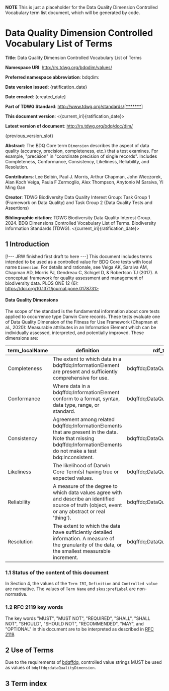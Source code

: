 **NOTE** This is just a placeholder for the Data Quality Dimension Controlled Vocabulary term list document, which will be generated by code.

# Data Quality Dimension Controlled Vocabulary List of Terms

**Title**: Data Quality Dimension Controlled Vocabulary List of Terms

**Namespace URI**: <http://rs.tdwg.org/bdqdim/values/>

**Preferred namespace abbreviation**: bdqdim:

**Date version issued**: {ratification_date}

**Date created**: {created_date}

**Part of TDWG Standard**: <http://www.tdwg.org/standards/[*******]>

**This document version**: <{current_iri}{ratification_date}>

**Latest version of document**: <http://rs.tdwg.org/bdq/doc/dim/>

{previous_version_slot}

**Abstract**: The BDQ Core term `Dimension` describes the aspect of data quality (accuracy, precision, completeness, etc.) that a test examines. For example, "precision" in "coordinate precision of single records". Includes Completeness, Conformance, Consistency, Likeliness, Reliability, and Resolution. 

**Contributors**: Lee Belbin, Paul J. Morris, Arthur Chapman, John Wieczorek, Alan Koch Veiga, Paula F Zermoglio, Alex Thompson, Anytonio M Saraiva, Yi Ming Gan

**Creator**: TDWG Biodiversity Data Quality Interest Group: Task Group 1 (Framework on Data Quality) and Task Group 2 (Data Quality Tests and Assertions)

**Bibliographic citation**: TDWG Biodiversity Data Quality Interest Group. 2024. BDQ Dimensions Controlled Vocabulary List of Terms. Biodiversity Information Standards (TDWG). <{current_iri}{ratification_date}>


## 1 Introduction
[!--- JRW finished first draft to here ---]
This document includes terms intended to be used as a controlled value for BDQ Core tests with local name `Dimension`. For details and rationale, see Veiga AK, Saraiva AM, Chapman AD, Morris PJ, Gendreau C, Schigel D, & Robertson TJ (2017). A conceptual framework for quality assessment and management of biodiversity data. PLOS ONE 12 (6): https://doi.org/10.1371/journal.pone.0178731>

#### Data Quality Dimensions 

The scope of the standard is the fundamental information about core tests applied to occurrence type Darwin Core records. These tests evaluate one of Data Quality Dimension of the Fitness for Use Framework (Chapman et al., 2020): Measurable attributes in an Information Element which can be individually assessed, interpreted, and potentially improved. These dimensions are:

<!--- Generate and include from /vocabulary/bdqdim_terms.csv --->

| term_localName |  definition | rdf_type |
| -------------------- |  ----------- | ---------- |
| Completeness |  The extent to which data in a bdqffdq:InformationElement are present and sufficiently comprehensive for use. | bdqffdq:DataQualityDimension |
| Conformance |  Where data in a bdqffdq:InformationElement conform to a format, syntax, data type, range, or standard. | bdqffdq:DataQualityDimension |
| Consistency |  Agreement among related bdqffdq:InformationElements that are present in the data. Note that missing bdqffdq:InformationElements do not make a test bdq:Inconsistent. | bdqffdq:DataQualityDimension |
| Likeliness |  The likelihood of Darwin Core Term(s) having true or expected values. | bdqffdq:DataQualityDimension |
| Reliability |  A measure of the degree to which data values agree with and describe an identified source of truth (object, event or any abstract or real 'thing'). | bdqffdq:DataQualityDimension |
| Resolution |  The extent to which the data have sufficiently detailed information. A measure of the granularity of the data, or the smallest measurable increment. | bdqffdq:DataQualityDimension |


### 1.1 Status of the content of this document

In Section 4, the values of the `Term IRI`, `Definition` and `Controlled value` are normative. The values of `Term Name` and `skos:prefLabel` are non-normative. 

### 1.2 RFC 2119 key words
The key words "MUST", "MUST NOT", "REQUIRED", "SHALL", "SHALL NOT", "SHOULD", "SHOULD NOT", "RECOMMENDED", "MAY", and "OPTIONAL" in this document are to be interpreted as described in [RFC 2119](https://tools.ietf.org/html/rfc2119).

## 2 Use of Terms

Due to the requirements of [bdqffdq](https://rs.tdwg.org/bdqffdq/terms), controlled value strings MUST be used as values of `bdqffdq:dataQualityDimension`.

## 3 Term index
